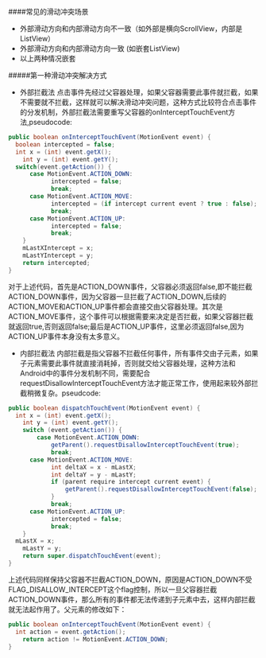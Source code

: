 ####常见的滑动冲突场景
+ 外部滑动方向和内部滑动方向不一致（如外部是横向ScrollView，内部是ListView）
+ 外部滑动方向和内部滑动方向一致 (如嵌套ListView)
+ 以上两种情况嵌套

#####第一种滑动冲突解决方式
+ 外部拦截法
点击事件先经过父容器处理，如果父容器需要此事件就拦截，如果不需要就不拦截，这样就可以解决滑动冲突问题，这种方式比较符合点击事件的分发机制，外部拦截法需要重写父容器的onInterceptTouchEvent方法,pseudocode:
``` java
public boolean onInterceptTouchEvent(MotionEvent event) {
  boolean intercepted = false;
  int x = (int) event.getX();
	int y = (int) event.getY();
  switch(event.getAction()) {
	  case MotionEvent.ACTION_DOWN:
			intercepted = false;
			break;
	  case MotionEvent.ACTION_MOVE:
			intercepted = (if intercept current event ? true : false);
			break;
	  case MotionEvent.ACTION_UP:
			intercepted = false;
			break;
	}
	mLastXIntercept = x;
	mLastYIntercept = y;
	return intercepted;
}
```
对于上述代码，首先是ACTION_DOWN事件，父容器必须返回false,即不能拦截ACTION_DOWN事件，因为父容器一旦拦截了ACTION_DOWN,后续的ACTION_MOVE和ACTION_UP事件都会直接交由父容器处理。其次是ACTION_MOVE事件，这个事件可以根据需要来决定是否拦截，如果父容器拦截就返回true,否则返回false;最后是ACTION_UP事件，这里必须返回false,因为ACTION_UP事件本身没有太多意义。
+ 内部拦截法
内部拦截是指父容器不拦截任何事件，所有事件交由子元素，如果子元素需要此事件就直接消耗掉，否则就交给父容器处理，这种方法和Android中的事件分发机制不同，需要配合requestDisallowInterceptTouchEvent方法才能正常工作，使用起来较外部拦截稍微复杂。pseudcode:
``` java
public boolean dispatchTouchEvent(MotionEvent event) {
  int x = (int) event.getX();
	int y = (int) event.getY();
	switch (event.getAction()) {
		case MotionEvent.ACTION_DOWN:
			getParent().requestDisallowInterceptTouchEvent(true);
			break;
	  case MotionEvent.ACTION_MOVE:
			int deltaX = x - mLastX;
			int deltaY = y - mLastY;
			if (parent require intercept current event) {
				getParent().requestDisallowInterceptTouchEvent(false);
			}
			break;
	  case MotionEvent.ACTION_UP:
			intercepted = false;
			break; 
	}
  mLastX = x;
	mLastY = y;
	return super.dispatchTouchEvent(event);
}
```
上述代码同样保持父容器不拦截ACTION_DOWN，原因是ACTION_DOWN不受FLAG_DISALLOW_INTERCEPT这个flag控制，所以一旦父容器拦截ACTION_DOWN事件，那么所有的事件都无法传递到子元素中去，这样内部拦截就无法起作用了。父元素的修改如下：
``` java
public boolean onInterceptTouchEvent(MotionEvent event) {
  int action = event.getAction();
	return action != MotionEvent.ACTION_DOWN;
}
```
